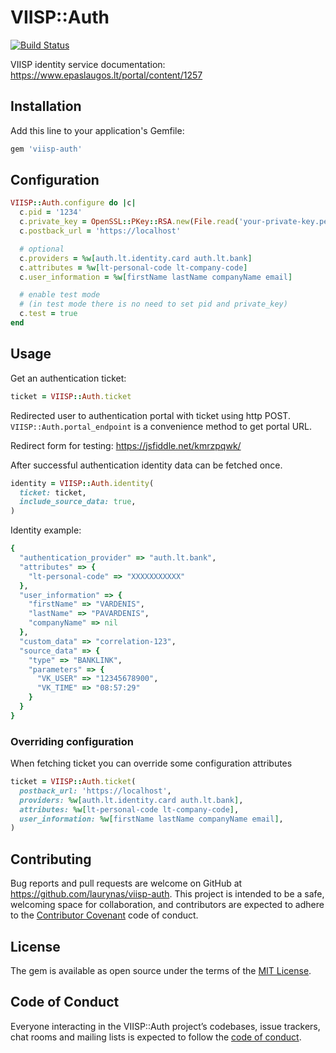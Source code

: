 # VIISP::Auth

[![Build Status](https://travis-ci.org/laurynas/viisp-auth.svg?branch=master)](https://travis-ci.org/laurynas/viisp-auth)

VIISP identity service documentation: https://www.epaslaugos.lt/portal/content/1257

## Installation

Add this line to your application's Gemfile:

```ruby
gem 'viisp-auth'
```

## Configuration

```ruby
VIISP::Auth.configure do |c|
  c.pid = '1234'
  c.private_key = OpenSSL::PKey::RSA.new(File.read('your-private-key.pem'))
  c.postback_url = 'https://localhost'

  # optional
  c.providers = %w[auth.lt.identity.card auth.lt.bank]
  c.attributes = %w[lt-personal-code lt-company-code] 
  c.user_information = %w[firstName lastName companyName email]

  # enable test mode
  # (in test mode there is no need to set pid and private_key)
  c.test = true
end
```

## Usage

Get an authentication ticket:

```ruby
ticket = VIISP::Auth.ticket
```

Redirected user to authentication portal with ticket using http POST.
`VIISP::Auth.portal_endpoint` is a convenience method to get portal URL.

Redirect form for testing: https://jsfiddle.net/kmrzpqwk/

After successful authentication identity data can be fetched once.

```ruby
identity = VIISP::Auth.identity(
  ticket: ticket,
  include_source_data: true,
)
```

Identity example:

```ruby
{
  "authentication_provider" => "auth.lt.bank",
  "attributes" => {
    "lt-personal-code" => "XXXXXXXXXXX"
  },
  "user_information" => {
    "firstName" => "VARDENIS",
    "lastName" => "PAVARDENIS",
    "companyName" => nil
  },
  "custom_data" => "correlation-123",
  "source_data" => {
    "type" => "BANKLINK",
    "parameters" => {
      "VK_USER" => "12345678900",
      "VK_TIME" => "08:57:29"
    }
  }
}
```

### Overriding configuration

When fetching ticket you can override some configuration attributes

```ruby
ticket = VIISP::Auth.ticket(
  postback_url: 'https://localhost',
  providers: %w[auth.lt.identity.card auth.lt.bank],
  attributes: %w[lt-personal-code lt-company-code],
  user_information: %w[firstName lastName companyName email],
)
```

## Contributing

Bug reports and pull requests are welcome on GitHub at https://github.com/laurynas/viisp-auth. This project is intended to be a safe, welcoming space for collaboration, and contributors are expected to adhere to the [Contributor Covenant](http://contributor-covenant.org) code of conduct.

## License

The gem is available as open source under the terms of the [MIT License](https://opensource.org/licenses/MIT).

## Code of Conduct

Everyone interacting in the VIISP::Auth project’s codebases, issue trackers, chat rooms and mailing lists is expected to follow the [code of conduct](https://github.com/laurynas/viisp-auth/blob/master/CODE_OF_CONDUCT.md).
